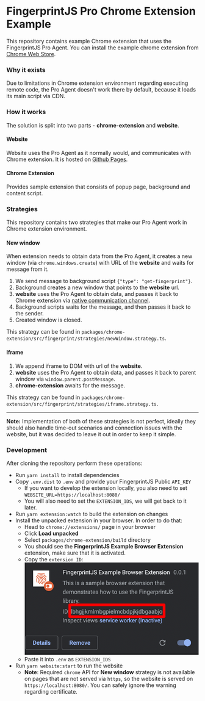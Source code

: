 # FingerprintJS Pro Chrome Extension Example

This repository contains example Chrome extension that uses the FingerprintJS Pro Agent.
You can install the example chrome extension from [Chrome Web Store](https://chrome.google.com/webstore/detail/fingerprintjs-example-bro/knppbjgkegnlbhddedbilnfmnkdocekn).

### Why it exists

Due to limitations in Chrome extension environment regarding executing remote code, the Pro Agent doesn't work there by default, because it loads its main script via CDN.

### How it works

The solution is split into two parts - **chrome-extension** and **website**.

#### Website

Website uses the Pro Agent as it normally would, and communicates with Chrome extension. 
It is hosted on [Github Pages](https://fingerprintjs.github.io/fingerprintjs-pro-chrome-extension-example/).

#### Chrome Extension

Provides sample extension that consists of popup page, background and content script.

### Strategies

This repository contains two strategies that make our Pro Agent work in Chrome extension environment.

#### New window

When extension needs to obtain data from the Pro Agent, it creates a new window (via `chrome.windows.create`) with URL of the **website** and waits for message from it.

1. We send message to background script `{"type": "get-fingerprint"}`.
2. Background creates a new window that points to the **website** url.
3. **website** uses the Pro Agent to obtain data, and passes it back to Chrome extension via [native communication channel](https://developer.chrome.com/docs/extensions/mv3/messaging/#external-webpage).
4. Background scripts waits for the message, and then passes it back to the sender.
5. Created window is closed.

This strategy can be found in `packages/chrome-extension/src/fingerprint/strategies/newWindow.strategy.ts`.

#### Iframe

1. We append iframe to DOM with url of the **website**.
2. **website** uses the Pro Agent to obtain data, and passes it back to parent window via `window.parent.postMessage`.
3. **chrome-extension** awaits for the message.

This strategy can be found in `packages/chrome-extension/src/fingerprint/strategies/iframe.strategy.ts`.

---
**Note:** Implementation of both of these strategies is not perfect, ideally they should also handle time-out scenarios and connection issues with the website, but it was decided to leave it out in order to keep it simple.


### Development

After cloning the repository perform these operations:

* Run `yarn install` to install dependencies
* Copy `.env.dist` to `.env` and provide your FingerprintJS Public `API_KEY`
  * If you want to develop the extension locally, you also need to set `WEBSITE_URL=https://localhost:8080/`
  * You will also need to set the `EXTENSION_IDS`, we will get back to it later.
* Run `yarn extension:watch` to build the extension on changes
* Install the unpacked extension in your browser. In order to do that:
  * Head to `chrome://extensions/` page in your browser
  * Click **Load unpacked**
  * Select `packages/chrome-extension/build` directory
  * You should see the **FingerprintJS Example Browser Extension** extension, make sure that it is activated.
  * Copy the `extension ID`: ![](readmeAssets/extension_id.png)
  * Paste it into `.env` as `EXTENSION_IDS`
* Run `yarn website:start` to run the website
  * **Note**: Required `chrome` API for **New window** strategy is not available on pages that are not served via `https`, so the website is served on `https://localhost:8080/`. You can safely ignore the warning regarding certificate.
